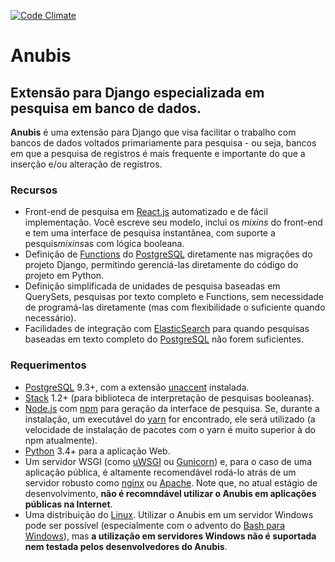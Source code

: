 [![Code Climate](https://codeclimate.com/github/cmspsgp31/anubis/badges/gpa.svg)](https://codeclimate.com/github/cmspsgp31/anubis)

# Anubis

## Extensão para Django especializada em pesquisa em banco de dados.

**Anubis** é uma extensão para Django que visa facilitar o trabalho com bancos
de dados voltados primariamente para pesquisa - ou seja, bancos em que a
pesquisa de registros é mais frequente e importante do que a inserção e/ou
alteração de registros.

### Recursos

* Front-end de pesquisa em [React.js](https://facebook.github.io/react/)
automatizado e de fácil implementação. Você escreve seu modelo, inclui os
*mixins* do front-end e tem uma interface de pesquisa instantânea, com suporte
a pesquis*mixins*as com lógica booleana.
* Definição de
[Functions](https://www.postgresql.org/docs/current/static/sql-createfunction.html)
do [PostgreSQL](https://www.postgresql.org/) diretamente nas migrações do
projeto Django, permitindo gerenciá-las diretamente do código do projeto em
Python.
* Definição simplificada de unidades de pesquisa baseadas em QuerySets,
pesquisas por texto completo e Functions, sem necessidade de programá-las
diretamente (mas com flexibilidade o suficiente quando necessário).
* Facilidades de integração com
[ElasticSearch](https://www.elastic.co/products/elasticsearch) para quando
pesquisas baseadas em texto completo do
[PostgreSQL](https://www.postgresql.org/docs/current/static/textsearch.html) não
forem suficientes.

### Requerimentos

* [PostgreSQL](https://www.postgresql.org/download/) 9.3+, com a extensão
[unaccent](https://www.postgresql.org/docs/current/static/unaccent.html)
instalada.
* [Stack](https://docs.haskellstack.org/en/stable/install_and_upgrade/) 1.2+
(para biblioteca de interpretação de pesquisas booleanas).
* [Node.js](https://nodejs.org/en/download/) com [npm]() para geração da
interface de pesquisa. Se, durante a instalação, um executável do
[yarn](https://code.facebook.com/posts/1840075619545360) for encontrado, ele
será utilizado (a velocidade de instalação de pacotes com o yarn é muito
superior à do npm atualmente).
* [Python](https://www.python.org/downloads/) 3.4+ para a aplicação Web.
* Um servidor WSGI (como
[uWSGI](http://uwsgi-docs.readthedocs.io/en/latest/WSGIquickstart.html) ou
[Gunicorn](http://gunicorn.org/)) e, para o caso de uma aplicação pública, é
altamente recomendável rodá-lo atrás de um servidor robusto como
[nginx](http://nginx.org/en/download.html) ou
[Apache](https://httpd.apache.org/download.cgi). Note que, no atual estágio de
desenvolvimento, **não é recomndável utilizar o Anubis em aplicações públicas
na Internet**.
* Uma distribuição do [Linux](https://distrowatch.com/dwres.php?resource=major).
Utilizar o Anubis em um servidor Windows pode ser possível (especialmente com o
advento do [Bash para
Windows](https://msdn.microsoft.com/en-us/commandline/wsl/install_guide)), mas
**a utilização em servidores Windows não é suportada nem testada pelos
desenvolvedores do Anubis**.
